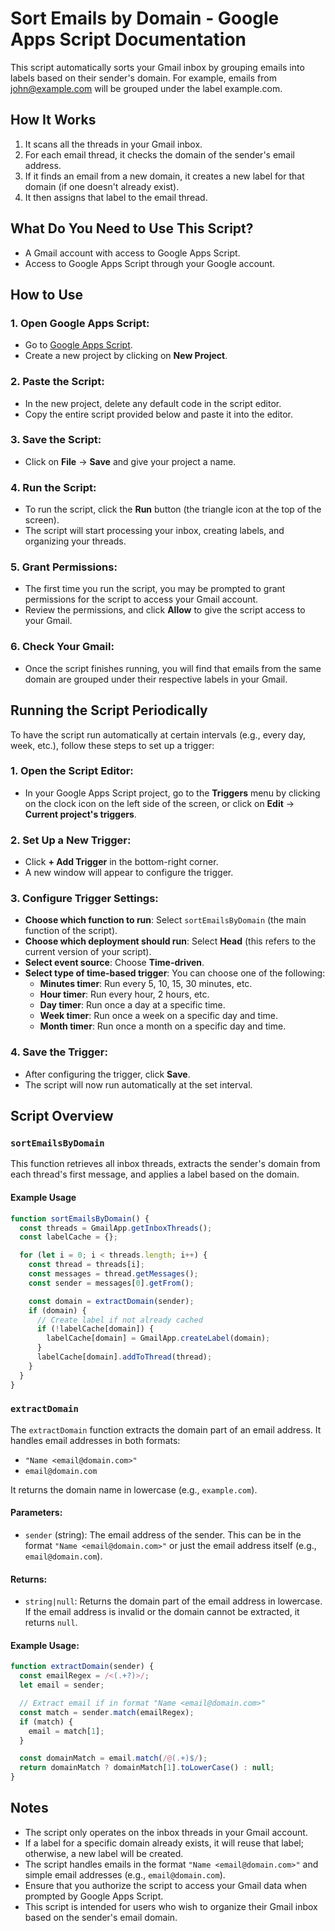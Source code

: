 # Sort Emails by Domain - Google Apps Script Documentation

This script automatically sorts your Gmail inbox by grouping emails into labels based on their sender's domain. For example, emails from john@example.com will be grouped under the label example.com.

## How It Works
1. It scans all the threads in your Gmail inbox.
2. For each email thread, it checks the domain of the sender's email address.
3. If it finds an email from a new domain, it creates a new label for that domain (if one doesn't already exist).
4. It then assigns that label to the email thread.

## What Do You Need to Use This Script?
- A Gmail account with access to Google Apps Script.
- Access to Google Apps Script through your Google account.

## How to Use

### 1. Open Google Apps Script:
- Go to [Google Apps Script](https://script.google.com).
- Create a new project by clicking on **New Project**.

### 2. Paste the Script:
- In the new project, delete any default code in the script editor.
- Copy the entire script provided below and paste it into the editor.

### 3. Save the Script:
- Click on **File** → **Save** and give your project a name.

### 4. Run the Script:
- To run the script, click the **Run** button (the triangle icon at the top of the screen).
- The script will start processing your inbox, creating labels, and organizing your threads.

### 5. Grant Permissions:
- The first time you run the script, you may be prompted to grant permissions for the script to access your Gmail account.
- Review the permissions, and click **Allow** to give the script access to your Gmail.

### 6. Check Your Gmail:
- Once the script finishes running, you will find that emails from the same domain are grouped under their respective labels in your Gmail.




## Running the Script Periodically

To have the script run automatically at certain intervals (e.g., every day, week, etc.), follow these steps to set up a trigger:

### 1. Open the Script Editor:
- In your Google Apps Script project, go to the **Triggers** menu by clicking on the clock icon on the left side of the screen, or click on **Edit** → **Current project's triggers**.

### 2. Set Up a New Trigger:
- Click **+ Add Trigger** in the bottom-right corner.
- A new window will appear to configure the trigger.

### 3. Configure Trigger Settings:
- **Choose which function to run**: Select `sortEmailsByDomain` (the main function of the script).
- **Choose which deployment should run**: Select **Head** (this refers to the current version of your script).
- **Select event source**: Choose **Time-driven**.
- **Select type of time-based trigger**: You can choose one of the following:
  - **Minutes timer**: Run every 5, 10, 15, 30 minutes, etc.
  - **Hour timer**: Run every hour, 2 hours, etc.
  - **Day timer**: Run once a day at a specific time.
  - **Week timer**: Run once a week on a specific day and time.
  - **Month timer**: Run once a month on a specific day and time.

### 4. Save the Trigger:
- After configuring the trigger, click **Save**.
- The script will now run automatically at the set interval.



## Script Overview

### `sortEmailsByDomain`
This function retrieves all inbox threads, extracts the sender's domain from each thread's first message, and applies a label based on the domain.

#### Example Usage
```javascript
function sortEmailsByDomain() {
  const threads = GmailApp.getInboxThreads();
  const labelCache = {};

  for (let i = 0; i < threads.length; i++) {
    const thread = threads[i];
    const messages = thread.getMessages();
    const sender = messages[0].getFrom();

    const domain = extractDomain(sender);
    if (domain) {
      // Create label if not already cached
      if (!labelCache[domain]) {
        labelCache[domain] = GmailApp.createLabel(domain);
      }
      labelCache[domain].addToThread(thread);
    }
  }
}
```

### `extractDomain`

The `extractDomain` function extracts the domain part of an email address. It handles email addresses in both formats:
- `"Name <email@domain.com>"`
- `email@domain.com`

It returns the domain name in lowercase (e.g., `example.com`).

#### Parameters:
- `sender` (string): The email address of the sender. This can be in the format `"Name <email@domain.com>"` or just the email address itself (e.g., `email@domain.com`).

#### Returns:
- `string|null`: Returns the domain part of the email address in lowercase. If the email address is invalid or the domain cannot be extracted, it returns `null`.

#### Example Usage:
```javascript
function extractDomain(sender) {
  const emailRegex = /<(.+?)>/;
  let email = sender;

  // Extract email if in format "Name <email@domain.com>"
  const match = sender.match(emailRegex);
  if (match) {
    email = match[1];
  }

  const domainMatch = email.match(/@(.+)$/);
  return domainMatch ? domainMatch[1].toLowerCase() : null;
}
```

## Notes
- The script only operates on the inbox threads in your Gmail account.
- If a label for a specific domain already exists, it will reuse that label; otherwise, a new label will be created.
- The script handles emails in the format `"Name <email@domain.com>"` and simple email addresses (e.g., `email@domain.com`).
- Ensure that you authorize the script to access your Gmail data when prompted by Google Apps Script.
- This script is intended for users who wish to organize their Gmail inbox based on the sender's email domain.

